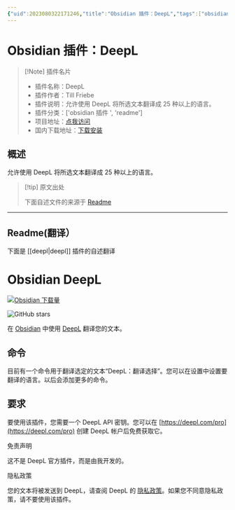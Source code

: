 ```yaml
---
{"uid":2023080322171246,"title":"Obsidian 插件：DeepL","tags":["obsidian插件","readme"],"description":"允许使用DeepL将所选文本翻译成25种以上的语言。","author":"AI","type":"readme","draft":false,"editable":false,"modified":20230101000000,"dg-publish":true,"permalink":"/lake-of-knowledge/10-obsidian/obsidian/readme/deepl-readme/","dgPassFrontmatter":true}
---
```



# Obsidian 插件：DeepL

> [!Note] 插件名片
> - 插件名称：DeepL
> - 插件作者：Till Friebe
> - 插件说明：允许使用 DeepL 将所选文本翻译成 25 种以上的语言。
> - 插件分类：['obsidian 插件 ', 'readme']
> - 项目地址：[点我访问](https://github.com/friebetill/obsidian-deepl)
> - 国内下载地址：[下载安装](https://pkmer.cn/products/plugin/pluginMarket/?deepl)

## 概述

允许使用 DeepL 将所选文本翻译成 25 种以上的语言。

> [!tip] 原文出处
>
>下面自述文件的来源于 [Readme](https://ghproxy.net/https://raw.githubusercontent.com/friebetill/obsidian-deepl/main/README.md)
>

---

## Readme(翻译）

下面是 [[deepl\|deepl]] 插件的自述翻译

# Obsidian DeepL

[![Obsidian 下载量](https://img.shields.io/badge/dynamic/json?color=7e6ad6&labelColor=34208c&label=Obsidian%20下载量&query=$['deepl'].downloads&url=https://raw.githubusercontent.com/obsidianmd/obsidian-releases/master/community-plugin-stats.json&)](obsidian://show-plugin?id=deepl)

![GitHub stars](https://img.shields.io/github/stars/friebetill/obsidian-deepl?style=flat)

在 [Obsidian](https://obsidian.md/) 中使用 [DeepL](https://www.deepl.com/) 翻译您的文本。

## 命令

目前有一个命令用于翻译选定的文本“DeepL：翻译选择”。您可以在设置中设置要翻译的语言。以后会添加更多的命令。

## 要求

要使用该插件，您需要一个 DeepL API 密钥。您可以在 [https://deepl.com/pro](https://deepl.com/pro) 创建 DeepL 帐户后免费获取它。

免责声明

这不是 DeepL 官方插件，而是由我开发的。

隐私政策

您的文本将被发送到 DeepL，请查阅 DeepL 的 [隐私政策](https://www.deepl.com/en/privacy/)。如果您不同意隐私政策，请不要使用该插件。
